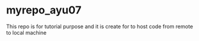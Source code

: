 # myrepo_ayu07
This repo is for tutorial purpose and it is create for to host code from remote to local machine

